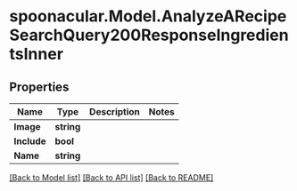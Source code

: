 # spoonacular.Model.AnalyzeARecipeSearchQuery200ResponseIngredientsInner

## Properties

Name | Type | Description | Notes
------------ | ------------- | ------------- | -------------
**Image** | **string** |  | 
**Include** | **bool** |  | 
**Name** | **string** |  | 

[[Back to Model list]](../README.md#documentation-for-models) [[Back to API list]](../README.md#documentation-for-api-endpoints) [[Back to README]](../README.md)

